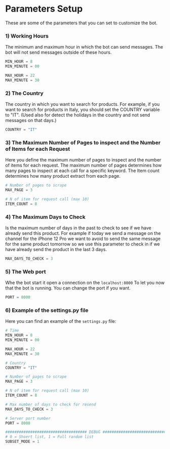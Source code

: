 # Parameters Setup
These are some of the parameters that you can set to customize the bot.


### 1) Working Hours
The minimum and maximum hour in which the bot can send messages. The bot will not send messages outside of these hours.

```python
MIN_HOUR = 8
MIN_MINUTE = 00

MAX_HOUR = 22
MAX_MINUTE = 30
```

### 2) The Country
The country in which you want to search for products. For example, if you want to search for products in Italy, you should set the COUNTRY variable to "IT". (Used also for detect the holidays in the country and not send messages on that days.)
```python
COUNTRY = "IT"
```

### 3) The Maximum Number of Pages to inspect and the Number of Items for each Request
Here you define the maximum number of pages to inspect and the number of items for each request. The maximum number of pages determines how many pages to inspect at each call for a specific keyword. The Item count determines how many product extract from each page.
```python
# Number of pages to scrape
MAX_PAGE = 3

# N of item for request call (max 10)
ITEM_COUNT = 8
```

### 4) The Maximum Days to Check
Is the maximum number of days in the past to check to see if we have already send this product. For example if today we send a message on the channel for the iPhone 12 Pro we want to avoid to send the same message for the same product tomorrow so we use this parameter to check in if we have already send the product in the last 3 days.
```python
MAX_DAYS_TO_CHECK = 3
```

### 5) The Web port
Whe the bot start it open a connection on the `localhost:8000` To let you now that the bot is running. You can change the port if you want.
```python
PORT = 8000
```

### 6) Example of the settings.py file
Here you can find an example of the `settings.py` file:
```python
# Time
MIN_HOUR = 8
MIN_MINUTE = 00

MAX_HOUR = 22
MAX_MINUTE = 30

# Country
COUNTRY = "IT"

# Number of pages to scrape
MAX_PAGE = 3

# N of item for request call (max 10)
ITEM_COUNT = 8

# Max number of days to check for resend
MAX_DAYS_TO_CHECK = 3

# Server port number
PORT = 8000

#################################### DEBUG ####################################
# 0 = Shoert list, 1 = Full random list
SUBSET_MODE = 1
```